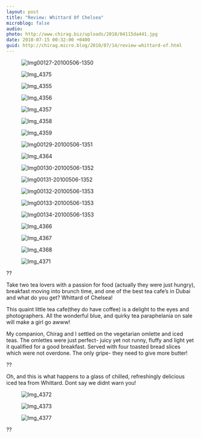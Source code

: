 ```yaml
---
layout: post
title: "Review: Whittard Of Chelsea"
microblog: false
audio: 
photo: http://www.chirag.biz/uploads/2018/04115da441.jpg
date: 2010-07-15 00:32:00 +0400
guid: http://chirag.micro.blog/2010/07/14/review-whittard-of.html
---
```

<figure><img alt="Img00127-20100506-1350" src="http://www.chirag.biz/uploads/2018/4295154ecc.jpg"></figure><figure><img alt="Img_4375" src="http://www.chirag.biz/uploads/2018/d5056f1cbe.jpg"></figure><figure><img alt="Img_4355" src="http://www.chirag.biz/uploads/2018/8795296a6c.jpg"></figure><figure><img alt="Img_4356" src="http://www.chirag.biz/uploads/2018/e446d1858c.jpg"></figure><figure><img alt="Img_4357" src="http://www.chirag.biz/uploads/2018/035c85cea0.jpg"></figure><figure><img alt="Img_4358" src="http://www.chirag.biz/uploads/2018/56712a426a.jpg"></figure><figure><img alt="Img_4359" src="http://www.chirag.biz/uploads/2018/742a1dd5be.jpg"></figure><figure><img alt="Img00129-20100506-1351" src="http://www.chirag.biz/uploads/2018/287d777987.jpg"></figure><figure><img alt="Img_4364" src="http://www.chirag.biz/uploads/2018/55f3c4c24d.jpg"></figure><figure><img alt="Img00130-20100506-1352" src="http://www.chirag.biz/uploads/2018/bff146e0d0.jpg"></figure><figure><img alt="Img00131-20100506-1352" src="http://www.chirag.biz/uploads/2018/1db7a9a1db.jpg"></figure><figure><img alt="Img00132-20100506-1353" src="http://www.chirag.biz/uploads/2018/1d493e228a.jpg"></figure><figure><img alt="Img00133-20100506-1353" src="http://www.chirag.biz/uploads/2018/c69ec28172.jpg"></figure><figure><img alt="Img00134-20100506-1353" src="http://www.chirag.biz/uploads/2018/1e3386f9c9.jpg"></figure><figure><img alt="Img_4366" src="http://www.chirag.biz/uploads/2018/012916eb67.jpg"></figure><figure><img alt="Img_4367" src="http://www.chirag.biz/uploads/2018/b5be30dce2.jpg"></figure><figure><img alt="Img_4368" src="http://www.chirag.biz/uploads/2018/fb0bb5863c.jpg"></figure><figure><img alt="Img_4371" src="http://www.chirag.biz/uploads/2018/e329c074bc.jpg"></figure><p>??</p>
<p>Take two tea lovers with a passion for food (actually they were just hungry), breakfast moving into brunch time, and one of the best tea cafe’s in Dubai and what do you get? Whittard of Chelsea!</p>
<p>This quaint little tea cafe(they do have coffee) is a delight to the eyes and photographers. All the wonderful blue, and quirky tea paraphelania on sale will make a girl go awww!</p>
<p>My companion, Chirag and I settled on the vegetarian omlette and iced teas. The omlettes were just perfect- juicy yet not runny, fluffy and light yet it qualified for a good breakfast. Served with four toasted bread slices which were not overdone. The only gripe- they need to give more butter!</p>
<p>??</p>
<p>Oh, and this is what happens to a glass of chilled, refreshingly delicious iced tea from Whittard. Dont say we didnt warn you!</p>
<figure><img alt="Img_4372" src="http://www.chirag.biz/uploads/2018/44875048bd.jpg"></figure><figure><img alt="Img_4373" src="http://www.chirag.biz/uploads/2018/d93ee6a89b.jpg"></figure><figure><img alt="Img_4377" src="http://www.chirag.biz/uploads/2018/04115da441.jpg"></figure><p>??</p>
